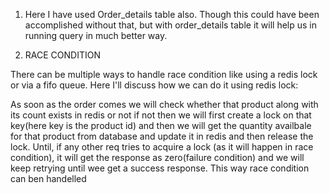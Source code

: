 1) Here I have used Order_details table also. Though this could have been accomplished without that, but with order_details table it will help us in running query in much better way.


2) RACE CONDITION

There can be multiple ways to handle race condition like using a redis lock or via a fifo queue. Here I'll discuss how we can do it using redis lock:

As soon as the order comes we will check whether that product along with its count exists in redis or not if not then we will first create a lock on that key(here key is the product id) and then we will get the quantity availbale for that product from database and update it in redis and then release the lock. Until, if any other req tries to acquire a lock (as it will happen in race condition), it will get the response as zero(failure condition) and we will keep retrying until wee get a success response. This way race condition can ben handelled

